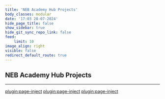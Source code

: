 ```yaml
---
title: 'NEB Academy Hub Projects'
body_classes: modular
date: '17:03 28-07-2024'
hide_page_title: false
show_sidebar: true
hide_git_sync_repo_link: false
feed:
    limit: 10
image_align: right
visible: false
redirect_default_route: true
---
```


## NEB Academy Hub Projects
---
[plugin:page-inject](/outreach/_projects/_be-wooden/)
[plugin:page-inject](/outreach/_projects/_digineb/)
[plugin:page-inject](/outreach/_projects/_ukraine/)
